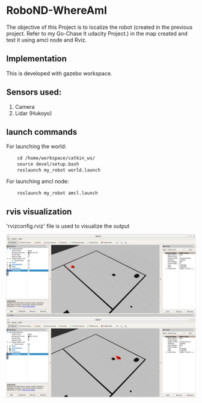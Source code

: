 # RoboND-WhereAmI
The objective of this Project is to localize the robot (created in the previous project. Refer to my Go-Chase It udacity Project.) in the map created and test it using amcl node and Rviz.

## Implementation

This is developed with gazebo workspace. 

## Sensors used:
1. Camera
2. Lidar (Hukoyo)

## launch commands

For launching the world:

		cd /home/workspace/catkin_ws/
		source devel/setup.bash
		roslaunch my_robot world.launch
        
For launching amcl node:

		roslaunch my_robot amcl.launch
        
        
## rvis visualization

 'rvizconfig.rviz' file is used to visualize the output
 
![alt text](images/3.jpg)
![alt text](images/4.jpg)
